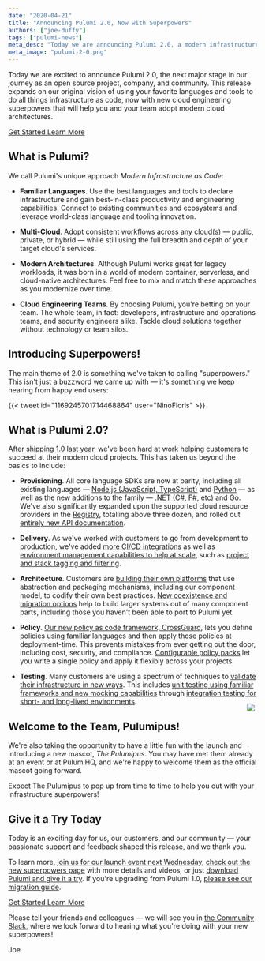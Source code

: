 ```yaml
---
date: "2020-04-21"
title: "Announcing Pulumi 2.0, Now with Superpowers"
authors: ["joe-duffy"]
tags: ["pulumi-news"]
meta_desc: "Today we are announcing Pulumi 2.0, a modern infrastructure as code platform with advanced capabilities including new languages, testing, and policy as code."
meta_image: "pulumi-2-0.png"
---
```


Today we are excited to announce Pulumi 2.0, the next major stage in our journey as an open source project, company, and community. This release expands on our original vision of using your favorite languages and tools to do all things infrastructure as code, now with new cloud engineering superpowers that will help you and your team adopt modern cloud architectures.

<!--more-->

<div class="header-hero-actions mt-8 mb-4 text-center">
    <a class="btn btn-lg mr-2" href="/docs/get-started">
        Get Started
    </a>
    <a class="btn btn-lg btn-orange ml-2" href="/superpowers">
        Learn More
    </a>
</div>

## What is Pulumi?

We call Pulumi's unique approach _Modern Infrastructure as Code_:

* **Familiar Languages**. Use the best languages and tools to declare infrastructure and gain best-in-class productivity and engineering capabilities. Connect to existing communities and ecosystems and leverage world-class language and tooling innovation.

* **Multi-Cloud**. Adopt consistent workflows across any cloud(s) &mdash; public, private, or hybrid &mdash; while still using the full breadth and depth of your target cloud's services.

* **Modern Architectures**. Although Pulumi works great for legacy workloads, it was born in a world of modern container, serverless, and cloud-native architectures. Feel free to mix and match these approaches as you modernize over time.

* **Cloud Engineering Teams**. By choosing Pulumi, you're betting on your team. The whole team, in fact: developers, infrastructure and operations teams, and security engineers alike. Tackle cloud solutions together without technology or team silos.

## Introducing Superpowers!

The main theme of 2.0 is something we've taken to calling "superpowers." This isn't just a buzzword we came up with &mdash; it's something we keep hearing from happy end users:

<div class="ml-8">
{{< tweet id="1169245701714468864" user="NinoFloris" >}}
</div>

## What is Pulumi 2.0?

After [shipping 1.0 last year](/blog/pulumi-1-0/), we've been hard at work helping customers to succeed at their modern cloud projects. This has taken us beyond the basics to include:

* **Provisioning**. All core language SDKs are now at parity, including all existing languages &mdash; [Node.js (JavaScript, TypeScript)](/docs/intro/languages/javascript) and [Python](/docs/intro/languages/python/) &mdash; as well as the new additions to the family &mdash; [.NET (C#, F#, etc)](/docs/intro/languages/dotnet) and [Go](/docs/intro/languages/go/). We've also significantly expanded upon the supported cloud resource providers in the [Registry](/registry/), totalling above three dozen, and rolled out [entirely new API documentation](/registry/).

* **Delivery**. As we've worked with customers to go from development to production, we've added [more CI/CD integrations](/docs/guides/continuous-delivery) as well as [environment management capabilities to help at scale](/blog/pulumi-service-improvements_02-2020/), such as [project and stack tagging and filtering](/docs/concepts/stack#stack-tags).

* **Architecture**. Customers are [building their own platforms](/resources/building-self-service-clouds/) that use abstraction and packaging mechanisms, including our component model, to codify their own best practices. [New coexistence and migration options](/docs/guides/adopting/) help to build larger systems out of many component parts, including those you haven't been able to port to Pulumi yet.

* **Policy**. [Our new policy as code framework, CrossGuard](/docs/guides/crossguard/), lets you define policies using familiar languages and then apply those policies at deployment-time. This prevents mistakes from ever getting out the door, including cost, security, and compliance. [Configurable policy packs](/docs/guides/crossguard/configuration/) let you write a single policy and apply it flexibly across your projects.

* **Testing**. Many customers are using a spectrum of techniques to [validate their infrastructure in new ways](/docs/guides/testing/). This includes [unit testing using familiar frameworks and new mocking capabilities](/docs/guides/testing/unit/) through [integration testing for short- and long-lived environments](/docs/guides/testing/integration/).

## Welcome to the Team, Pulumipus!

<img src="/images/mascot/pulumipus.svg" style="max-width: 240px; float: right; margin-top: -80px; padding: 4px;">

We're also taking the opportunity to have a little fun with the launch and introducing a new mascot, _The Pulumipus_. You may have met them already at an event or at PulumiHQ, and we're happy to welcome them as the official mascot going forward.

Expect The Pulumipus to pop up from time to time to help you out with your infrastructure superpowers!

## Give it a Try Today

Today is an exciting day for us, our customers, and our community &mdash; your passionate support and feedback shaped this release, and we thank you.

To learn more, [join us for our launch event next Wednesday](/resources/pulumi-update-2020-04-29/), [check out the new superpowers page](/superpowers/) with more details and videos, or just [download Pulumi and give it a try](/docs/get-started/). If you're upgrading from Pulumi 1.0, [please see our migration guide](/docs/install/migrating-2.0).

<div class="header-hero-actions mt-8 mb-8 text-center">
    <a class="btn btn-lg mr-2" href="/docs/get-started">
        Get Started
    </a>
    <a class="btn btn-lg btn-orange ml-2" href="/superpowers">
        Learn More
    </a>
</div>

Please tell your friends and colleagues &mdash; we will see you in [the Community Slack](https://slack.pulumi.com), where we look forward to hearing what you're doing with your new superpowers!

Joe
